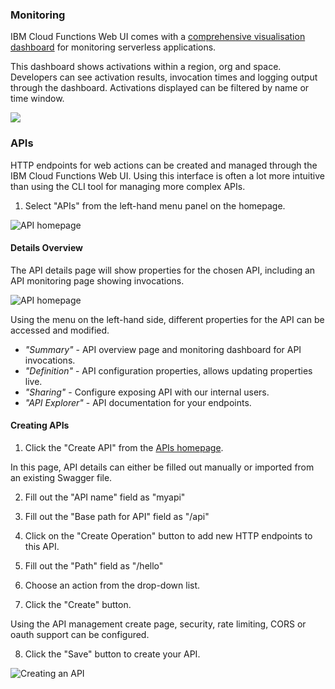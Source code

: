 ### Monitoring

IBM Cloud Functions Web UI comes with a [comprehensive visualisation dashboard](https://console.bluemix.net/openwhisk/dashboard) for monitoring serverless applications.

This dashboard shows activations within a region, org and space. Developers can see activation results, invocation times and logging output through the dashboard. Activations displayed can be filtered by name or time window.

![](images/monitoring.png)

### APIs

HTTP endpoints for web actions can be created and managed through the IBM Cloud Functions Web UI. Using this interface is often a lot more intuitive than using the CLI tool for managing more complex APIs.

1. Select "APIs" from the left-hand menu panel on the homepage.

![API homepage](images/apis-homepage.png)

#### Details Overview

The API details page will show properties for the chosen API, including an API monitoring page showing invocations.

![API homepage](images/api-details.png)

Using the menu on the left-hand side, different properties for the API can be accessed and modified.

- *"Summary"* - API overview page and monitoring dashboard for API invocations.
- *"Definition"* - API configuration properties, allows updating properties live.
- *"Sharing"* - Configure exposing API with our internal users.
- *"API Explorer"* - API documentation for your endpoints.

#### Creating APIs

1. Click the "Create API" from the [APIs homepage](https://console.bluemix.net/openwhisk/apimanagement).

In this page, API details can either be filled out manually or imported from an existing Swagger file.

2. Fill out the "API name" field as "myapi"
3. Fill out the "Base path for API" field as "/api"


4. Click on the "Create Operation" button to add new HTTP endpoints to this API.
5. Fill out the "Path" field as "/hello"
6. Choose an action from the drop-down list.
7. Click the "Create" button.

Using the API management create page, security, rate limiting, CORS or oauth support can be configured.

8. Click the "Save" button to create your API.

![Creating an API](images/create-apis.gif)